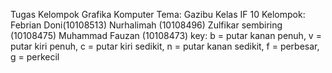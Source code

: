 Tugas Kelompok Grafika Komputer
Tema: Gazibu
Kelas IF 10
Kelompok:
Febrian Doni(10108513)
Nurhalimah (10108496)
Zulfikar sembiring (10108475)
Muhammad Fauzan (10108473)
key:
b = putar kanan penuh, v = putar kiri penuh, c = putar kiri sedikit, n = putar kanan sedikit, f = perbesar, g = perkecil